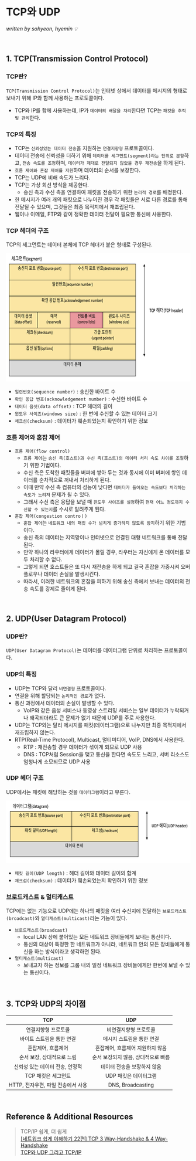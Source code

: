  # TCP와 UDP
*written by sohyeon, hyemin 💡*

<br>

## 1. TCP(Transmission Control Protocol)

### TCP란?
`TCP(Transmission Control Protocol)`는 인터넷 상에서 데이터를 메시지의 형태로 보내기 위해 IP와 함께 사용하는 프로토콜이다.  
* TCP와 IP를 함께 사용하는데, IP가 `데이터의 배달을 처리`한다면 TCP는 `패킷을 추적 및 관리`한다.  

### TCP의 특징
* TCP는 `신뢰성있는 데이터 전송`을 지원하는 `연결지향형` 프로토콜이다. 
* 데이터 전송에 신뢰성을 더하기 위해 `데이터를 세그먼트(segment)라는 단위로 분할`하고, `전송 속도를 조정`하며, `데이터가 제대로 전달되지 않았을 경우 재전송`을 하게 된다.  
* `흐름 제어와 혼잡 제어를 지원`하며 데이터의 순서를 보장한다.
* TCP는 UDP에 비해 속도가 느리다.
* TCP는 가상 회선 방식을 제공한다.
    - 송신 측과 수신 측을 연결하여 패킷을 전송하기 위한 `논리적 경로`를 배정한다.
* 한 메시지가 여러 개의 패킷으로 나누어진 경우 각 패킷들은 서로 다른 경로를 통해 전달될 수 있으며, 그것들은 최종 목적지에서 재조립된다.  
* 웹이나 이메일, FTP와 같이 정확한 데이터 전달이 필요한 통신에 사용한다.  

### TCP 헤더의 구조
TCP의 세그먼트는 데이터 본체에 TCP 헤더가 붙은 형태로 구성된다.  

<img src="./resources/TCP_Header.jpg" height="350px">

* `일련번호(sequence number)` : 송신한 바이트 수
* `확인 응답 번호(acknowledgement number)` : 수신한 바이트 수
* `데이터 옵셋(data offset)` : TCP 헤더의 길이
* `윈도우 사이즈(windows size)` : 한 번에 수신할 수 있는 데이터 크기
* `체크섬(checksum)` : 데이터가 훼손되었는지 확인하기 위한 정보

### 흐름 제어와 혼잡 제어
- `흐름 제어(flow control)`
    * `흐름 제어`는 `송신 측(호스트)과 수신 측(호스트)의 데이터 처리 속도 차이를 조절`하기 위한 기법이다.  
    * 수신 측은 도착한 패킷들을 버퍼에 쌓아 두는 것과 동시에 이미 버퍼에 쌓인 데이터를 순차적으로 꺼내서 처리하게 된다.  
    * 이때 만약 수신 측 컴퓨터의 성능이 낮다면 `데이터가 들어오는 속도보다 처리하는 속도가 느려져` 문제가 될 수 있다.  
    * 그래서 수신 측은 응답을 보낼 때 `윈도우 사이즈를 설정`하여 `현재 어느 정도까지 수신할 수 있는지`를 수시로 알려주게 된다.  
- `혼잡 제어(congestion controㅣ)`
    * `혼잡 제어`는 `네트워크 내의 패킷 수가 넘치게 증가하지 않도록 방지`하기 위한 기법이다.  
    * 송신 측의 데이터는 지역망이나 인터넷으로 연결된 대형 네트워크를 통해 전달된다.  
    * 만약 하나의 라우터에게 데이터가 몰릴 경우, 라우터는 자신에게 온 데이터를 모두 처리할 수 없다.  
    * 그렇게 되면 호스트들은 또 다시 재전송을 하게 되고 결국 혼잡을 가중시켜 오버플로우나 데이터 손실을 발생시킨다.
    * 따라서, 이러한 네트워크의 혼잡을 피하기 위해 송신 측에서 보내는 데이터의 전송 속도를 강제로 줄이게 된다.
<br>

## 2. UDP(User Datagram Protocol)

### UDP란?
`UDP(User Datagram Protocol)`는 데이터를 데이터그램 단위로 처리하는 프로토콜이다.  

### UDP의 특징
* UDP는 TCP와 달리 `비연결형` 프로토콜이다.
* 연결을 위해 할당되는 `논리적인 경로`가 없다.  
* 통신 과정에서 데이터의 손실이 발생할 수 있다.
    - VoIP와 같은 음성 서비스나 동영상 스트리밍 서비스는 일부 데이터가 누락되거나 왜곡되더라도 큰 문제가 없기 때문에 UDP를 주로 사용한다.  
* UDP는 TCP와는 달리 메시지를 패킷(데이터그램)으로 나누지만 최종 목적지에서 재조립하지 않는다.
* RTP(Real-Time Protocol), Multicast, 멀티미디어, VoIP, DNS에서 사용한다.
    - RTP : 재전송할 경우 데이터가 섞이게 되므로 UDP 사용
    - DNS : TCP처럼 Session을 맺고 통신을 한다면 속도도 느리고, 서버 리소스도 엄청나게 소모되므로 UDP 사용

### UDP 헤더 구조
UDP에서는 패킷에 해당하는 것을 `데이터그램`이라고 부른다.  
  
<img src="./resources/UDP_Header.jpg" height="170px"> 
  
* `패킷 길이(UDP length)` : 헤더 길이와 데이터 길이의 합계
* `체크섬(checksum)` : 데이터가 훼손되었는지 확인하기 위한 정보

### 브로드캐스트 & 멀티캐스트
TCP에는 없는 기능으로 UDP에는 하나의 패킷을 여러 수신지에 전달하는 `브로드캐스트(broadcast)`와 `멀티캐스트(multicast)`라는 기능이 있다.  
* `브로드캐스트(broadcast)` 
    - local LAN 상에 붙어있는 모든 네트워크 장비들에게 보내는 통신이다.  
    - 통신의 대상이 특정한 한 네트워크가 아니라, 네트워크 안의 모든 장비들에게 통신을 하는 방식이라고 생각하면 된다.  
* `멀티캐스트(multicast)`
    - 보내고자 하는 정보를 그룹 내의 일정 네트워크 장비들에게만 한번에 보낼 수 있는 통신이다.  
    
<br>

## 3. TCP와 UDP의 차이점
|TCP|UDP|
|:---:|:---:|
| 연결지향형 프로토콜 | 비연결지향형 프로토콜 |
| 바이트 스트림을 통한 연결 | 메시지 스트림을 통한 연결 |
| 혼잡제어, 흐름제어 | 혼잡제어, 흐름제어 지원하지 않음 |
| 순서 보장, 상대적으로 느림 | 순서 보장되지 않음, 상대적으로 빠름 |
| 신뢰성 있는 데이터 전송, 안정적 | 데이터 전송을 보장하지 않음 |
| TCP 패킷은 세그먼트 | UDP 패킷은 데이터그램 |
| HTTP, 전자우편, 파일 전송에서 사용 | DNS, Broadcasting |

<br>

## Reference & Additional Resources
> TCP/IP 쉽게, 더 쉽게  
> [[네트워크 쉽게 이해하기 22편] TCP 3 Way-Handshake & 4 Way-Handshake](https://mindnet.tistory.com/entry/%EB%84%A4%ED%8A%B8%EC%9B%8C%ED%81%AC-%EC%89%BD%EA%B2%8C-%EC%9D%B4%ED%95%B4%ED%95%98%EA%B8%B0-22%ED%8E%B8-TCP-3-WayHandshake-4-WayHandshake)   
> [TCP와 UDP 그리고 TCP/IP](https://goodgid.github.io/TCP-UDP/)  
